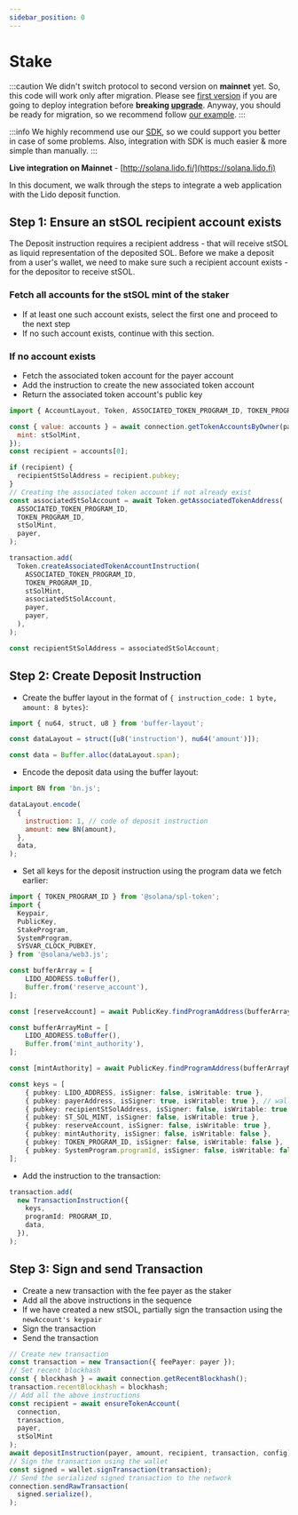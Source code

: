 ```yaml
---
sidebar_position: 0
---
```


# Stake

:::caution
We didn't switch protocol to second version on **mainnet** yet. So, this code will work only after migration.
Please see [first version](/frontend-integration/manual-instructions/v1) if you are going to deploy integration before **breaking [upgrade](https://research.lido.fi/t/lido-on-solana-protocol-upgrade-proposal/2959)**.
Anyway, you should be ready for migration, so we recommend follow [our example](https://github.com/lidofinance/solido-sdk/blob/b1ab2a4f5e58e7f08e1d0965d9d83f867f9ce958/src/unstake/getAccountInfo.ts#L469-L516).
:::

:::info
We highly recommend use our [SDK](/frontend-integration/sdk), so we could support you better in case of some problems.
Also, integration with SDK is much easier & more simple than manually.
:::

**Live integration on Mainnet** - [http://solana.lido.fi/](https://solana.lido.fi)

In this document, we walk through the steps to integrate a web application with the Lido deposit function.

## Step 1: Ensure an stSOL recipient account exists
The Deposit instruction requires a recipient address - that will receive stSOL as liquid representation of the deposited SOL.
Before we make a deposit from a user's wallet, we need to make sure such a recipient account exists - for the depositor to receive stSOL.

### Fetch all accounts for the stSOL mint of the staker
- If at least one such account exists, select the first one and proceed to the next step
- If no such account exists, continue with this section.

### If no account exists
- Fetch the associated token account for the payer account
- Add the instruction to create the new associated token account
- Return the associated token account's public key
```javascript
import { AccountLayout, Token, ASSOCIATED_TOKEN_PROGRAM_ID, TOKEN_PROGRAM_ID } from '@solana/spl-token';

const { value: accounts } = await connection.getTokenAccountsByOwner(payer, {
  mint: stSolMint,
});
const recipient = accounts[0];

if (recipient) {
  recipientStSolAddress = recipient.pubkey;
}
// Creating the associated token account if not already exist
const associatedStSolAccount = await Token.getAssociatedTokenAddress(
  ASSOCIATED_TOKEN_PROGRAM_ID,
  TOKEN_PROGRAM_ID,
  stSolMint,
  payer,
);

transaction.add(
  Token.createAssociatedTokenAccountInstruction(
    ASSOCIATED_TOKEN_PROGRAM_ID,
    TOKEN_PROGRAM_ID,
    stSolMint,
    associatedStSolAccount,
    payer,
    payer,
  ),
);

const recipientStSolAddress = associatedStSolAccount;
```

## Step 2: Create Deposit Instruction

- Create the buffer layout in the format of `{ instruction_code: 1 byte, amount: 8 bytes}`:
```javascript
import { nu64, struct, u8 } from 'buffer-layout';

const dataLayout = struct([u8('instruction'), nu64('amount')]);

const data = Buffer.alloc(dataLayout.span);
```

- Encode the deposit data using the buffer layout:
```javascript
import BN from 'bn.js';

dataLayout.encode(
  {
    instruction: 1, // code of deposit instruction
    amount: new BN(amount),
  },
  data,
);
```

- Set all keys for the deposit instruction using the program data we fetch earlier:
```ts
import { TOKEN_PROGRAM_ID } from '@solana/spl-token';
import {
  Keypair,
  PublicKey,
  StakeProgram,
  SystemProgram,
  SYSVAR_CLOCK_PUBKEY,
} from '@solana/web3.js';

const bufferArray = [
    LIDO_ADDRESS.toBuffer(),
    Buffer.from('reserve_account'),
];

const [reserveAccount] = await PublicKey.findProgramAddress(bufferArray, programId);

const bufferArrayMint = [
    LIDO_ADDRESS.toBuffer(),
    Buffer.from('mint_authority'),
];

const [mintAuthority] = await PublicKey.findProgramAddress(bufferArrayMint, programId);

const keys = [
    { pubkey: LIDO_ADDRESS, isSigner: false, isWritable: true },
    { pubkey: payerAddress, isSigner: true, isWritable: true }, // wallet.publicKey
    { pubkey: recipientStSolAddress, isSigner: false, isWritable: true },
    { pubkey: ST_SOL_MINT, isSigner: false, isWritable: true },
    { pubkey: reserveAccount, isSigner: false, isWritable: true },
    { pubkey: mintAuthority, isSigner: false, isWritable: false },
    { pubkey: TOKEN_PROGRAM_ID, isSigner: false, isWritable: false },
    { pubkey: SystemProgram.programId, isSigner: false, isWritable: false },
];
```

- Add the instruction to the transaction:
```ts
transaction.add(
  new TransactionInstruction({
    keys,
    programId: PROGRAM_ID,
    data,
  }),
);
```

## Step 3: Sign and send Transaction
- Create a new transaction with the fee payer as the staker
- Add all the above instructions in the sequence
- If we have created a new stSOL, partially sign the transaction using the `newAccount's keypair`
- Sign the transaction
- Send the transaction
```ts
// Create new transaction
const transaction = new Transaction({ feePayer: payer });
// Set recent blockhash
const { blockhash } = await connection.getRecentBlockhash();
transaction.recentBlockhash = blockhash;
// Add all the above instructions
const recipient = await ensureTokenAccount(
  connection,
  transaction,
  payer,
  stSolMint
);
await depositInstruction(payer, amount, recipient, transaction, config);
// Sign the transaction using the wallet
const signed = wallet.signTransaction(transaction);
// Send the serialized signed transaction to the network
connection.sendRawTransaction(
  signed.serialize(),
);
```
